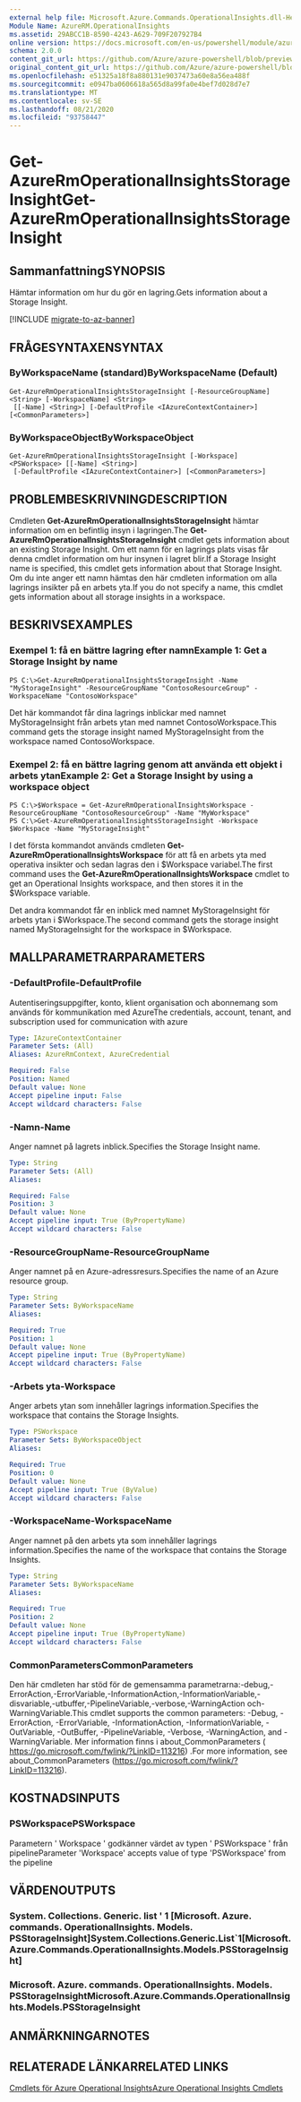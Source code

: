 ```yaml
---
external help file: Microsoft.Azure.Commands.OperationalInsights.dll-Help.xml
Module Name: AzureRM.OperationalInsights
ms.assetid: 29ABCC1B-8590-4243-A629-709F207927B4
online version: https://docs.microsoft.com/en-us/powershell/module/azurerm.operationalinsights/get-azurermoperationalinsightsstorageinsight
schema: 2.0.0
content_git_url: https://github.com/Azure/azure-powershell/blob/preview/src/ResourceManager/OperationalInsights/Commands.OperationalInsights/help/Get-AzureRmOperationalInsightsStorageInsight.md
original_content_git_url: https://github.com/Azure/azure-powershell/blob/preview/src/ResourceManager/OperationalInsights/Commands.OperationalInsights/help/Get-AzureRmOperationalInsightsStorageInsight.md
ms.openlocfilehash: e51325a18f8a880131e9037473a60e8a56ea488f
ms.sourcegitcommit: e0947ba0606618a565d8a99fa0e4bef7d028d7e7
ms.translationtype: MT
ms.contentlocale: sv-SE
ms.lasthandoff: 08/21/2020
ms.locfileid: "93758447"
---
```

# <span data-ttu-id="d26cb-101">Get-AzureRmOperationalInsightsStorageInsight</span><span class="sxs-lookup"><span data-stu-id="d26cb-101">Get-AzureRmOperationalInsightsStorageInsight</span></span>

## <span data-ttu-id="d26cb-102">Sammanfattning</span><span class="sxs-lookup"><span data-stu-id="d26cb-102">SYNOPSIS</span></span>
<span data-ttu-id="d26cb-103">Hämtar information om hur du gör en lagring.</span><span class="sxs-lookup"><span data-stu-id="d26cb-103">Gets information about a Storage Insight.</span></span>

[!INCLUDE [migrate-to-az-banner](../../includes/migrate-to-az-banner.md)]

## <span data-ttu-id="d26cb-104">FRÅGESYNTAXEN</span><span class="sxs-lookup"><span data-stu-id="d26cb-104">SYNTAX</span></span>

### <span data-ttu-id="d26cb-105">ByWorkspaceName (standard)</span><span class="sxs-lookup"><span data-stu-id="d26cb-105">ByWorkspaceName (Default)</span></span>
```
Get-AzureRmOperationalInsightsStorageInsight [-ResourceGroupName] <String> [-WorkspaceName] <String>
 [[-Name] <String>] [-DefaultProfile <IAzureContextContainer>] [<CommonParameters>]
```

### <span data-ttu-id="d26cb-106">ByWorkspaceObject</span><span class="sxs-lookup"><span data-stu-id="d26cb-106">ByWorkspaceObject</span></span>
```
Get-AzureRmOperationalInsightsStorageInsight [-Workspace] <PSWorkspace> [[-Name] <String>]
 [-DefaultProfile <IAzureContextContainer>] [<CommonParameters>]
```

## <span data-ttu-id="d26cb-107">PROBLEMBESKRIVNING</span><span class="sxs-lookup"><span data-stu-id="d26cb-107">DESCRIPTION</span></span>
<span data-ttu-id="d26cb-108">Cmdleten **Get-AzureRmOperationalInsightsStorageInsight** hämtar information om en befintlig insyn i lagringen.</span><span class="sxs-lookup"><span data-stu-id="d26cb-108">The **Get-AzureRmOperationalInsightsStorageInsight** cmdlet gets information about an existing Storage Insight.</span></span>
<span data-ttu-id="d26cb-109">Om ett namn för en lagrings plats visas får denna cmdlet information om hur insynen i lagret blir.</span><span class="sxs-lookup"><span data-stu-id="d26cb-109">If a Storage Insight name is specified, this cmdlet gets information about that Storage Insight.</span></span>
<span data-ttu-id="d26cb-110">Om du inte anger ett namn hämtas den här cmdleten information om alla lagrings insikter på en arbets yta.</span><span class="sxs-lookup"><span data-stu-id="d26cb-110">If you do not specify a name, this cmdlet gets information about all storage insights in a workspace.</span></span>

## <span data-ttu-id="d26cb-111">BESKRIVS</span><span class="sxs-lookup"><span data-stu-id="d26cb-111">EXAMPLES</span></span>

### <span data-ttu-id="d26cb-112">Exempel 1: få en bättre lagring efter namn</span><span class="sxs-lookup"><span data-stu-id="d26cb-112">Example 1: Get a Storage Insight by name</span></span>
```
PS C:\>Get-AzureRmOperationalInsightsStorageInsight -Name "MyStorageInsight" -ResourceGroupName "ContosoResourceGroup" -WorkspaceName "ContosoWorkspace"
```

<span data-ttu-id="d26cb-113">Det här kommandot får dina lagrings inblickar med namnet MyStorageInsight från arbets ytan med namnet ContosoWorkspace.</span><span class="sxs-lookup"><span data-stu-id="d26cb-113">This command gets the storage insight named MyStorageInsight from the workspace named ContosoWorkspace.</span></span>

### <span data-ttu-id="d26cb-114">Exempel 2: få en bättre lagring genom att använda ett objekt i arbets ytan</span><span class="sxs-lookup"><span data-stu-id="d26cb-114">Example 2: Get a Storage Insight by using a workspace object</span></span>
```
PS C:\>$Workspace = Get-AzureRmOperationalInsightsWorkspace -ResourceGroupName "ContosoResourceGroup" -Name "MyWorkspace"
PS C:\>Get-AzureRmOperationalInsightsStorageInsight -Workspace $Workspace -Name "MyStorageInsight"
```

<span data-ttu-id="d26cb-115">I det första kommandot används cmdleten **Get-AzureRmOperationalInsightsWorkspace** för att få en arbets yta med operativa insikter och sedan lagras den i $Workspace variabel.</span><span class="sxs-lookup"><span data-stu-id="d26cb-115">The first command uses the **Get-AzureRmOperationalInsightsWorkspace** cmdlet to get an Operational Insights workspace, and then stores it in the $Workspace variable.</span></span>

<span data-ttu-id="d26cb-116">Det andra kommandot får en inblick med namnet MyStorageInsight för arbets ytan i $Workspace.</span><span class="sxs-lookup"><span data-stu-id="d26cb-116">The second command gets the storage insight named MyStorageInsight for the workspace in $Workspace.</span></span>

## <span data-ttu-id="d26cb-117">MALLPARAMETRAR</span><span class="sxs-lookup"><span data-stu-id="d26cb-117">PARAMETERS</span></span>

### <span data-ttu-id="d26cb-118">-DefaultProfile</span><span class="sxs-lookup"><span data-stu-id="d26cb-118">-DefaultProfile</span></span>
<span data-ttu-id="d26cb-119">Autentiseringsuppgifter, konto, klient organisation och abonnemang som används för kommunikation med Azure</span><span class="sxs-lookup"><span data-stu-id="d26cb-119">The credentials, account, tenant, and subscription used for communication with azure</span></span>

```yaml
Type: IAzureContextContainer
Parameter Sets: (All)
Aliases: AzureRmContext, AzureCredential

Required: False
Position: Named
Default value: None
Accept pipeline input: False
Accept wildcard characters: False
```

### <span data-ttu-id="d26cb-120">-Namn</span><span class="sxs-lookup"><span data-stu-id="d26cb-120">-Name</span></span>
<span data-ttu-id="d26cb-121">Anger namnet på lagrets inblick.</span><span class="sxs-lookup"><span data-stu-id="d26cb-121">Specifies the Storage Insight name.</span></span>

```yaml
Type: String
Parameter Sets: (All)
Aliases: 

Required: False
Position: 3
Default value: None
Accept pipeline input: True (ByPropertyName)
Accept wildcard characters: False
```

### <span data-ttu-id="d26cb-122">-ResourceGroupName</span><span class="sxs-lookup"><span data-stu-id="d26cb-122">-ResourceGroupName</span></span>
<span data-ttu-id="d26cb-123">Anger namnet på en Azure-adressresurs.</span><span class="sxs-lookup"><span data-stu-id="d26cb-123">Specifies the name of an Azure resource group.</span></span>

```yaml
Type: String
Parameter Sets: ByWorkspaceName
Aliases: 

Required: True
Position: 1
Default value: None
Accept pipeline input: True (ByPropertyName)
Accept wildcard characters: False
```

### <span data-ttu-id="d26cb-124">-Arbets yta</span><span class="sxs-lookup"><span data-stu-id="d26cb-124">-Workspace</span></span>
<span data-ttu-id="d26cb-125">Anger arbets ytan som innehåller lagrings information.</span><span class="sxs-lookup"><span data-stu-id="d26cb-125">Specifies the workspace that contains the Storage Insights.</span></span>

```yaml
Type: PSWorkspace
Parameter Sets: ByWorkspaceObject
Aliases: 

Required: True
Position: 0
Default value: None
Accept pipeline input: True (ByValue)
Accept wildcard characters: False
```

### <span data-ttu-id="d26cb-126">-WorkspaceName</span><span class="sxs-lookup"><span data-stu-id="d26cb-126">-WorkspaceName</span></span>
<span data-ttu-id="d26cb-127">Anger namnet på den arbets yta som innehåller lagrings information.</span><span class="sxs-lookup"><span data-stu-id="d26cb-127">Specifies the name of the workspace that contains the Storage Insights.</span></span>

```yaml
Type: String
Parameter Sets: ByWorkspaceName
Aliases: 

Required: True
Position: 2
Default value: None
Accept pipeline input: True (ByPropertyName)
Accept wildcard characters: False
```

### <span data-ttu-id="d26cb-128">CommonParameters</span><span class="sxs-lookup"><span data-stu-id="d26cb-128">CommonParameters</span></span>
<span data-ttu-id="d26cb-129">Den här cmdleten har stöd för de gemensamma parametrarna:-debug,-ErrorAction,-ErrorVariable,-InformationAction,-InformationVariable,-disvariable,-utbuffer,-PipelineVariable,-verbose,-WarningAction och-WarningVariable.</span><span class="sxs-lookup"><span data-stu-id="d26cb-129">This cmdlet supports the common parameters: -Debug, -ErrorAction, -ErrorVariable, -InformationAction, -InformationVariable, -OutVariable, -OutBuffer, -PipelineVariable, -Verbose, -WarningAction, and -WarningVariable.</span></span> <span data-ttu-id="d26cb-130">Mer information finns i about_CommonParameters ( https://go.microsoft.com/fwlink/?LinkID=113216) .</span><span class="sxs-lookup"><span data-stu-id="d26cb-130">For more information, see about_CommonParameters (https://go.microsoft.com/fwlink/?LinkID=113216).</span></span>

## <span data-ttu-id="d26cb-131">KOSTNADS</span><span class="sxs-lookup"><span data-stu-id="d26cb-131">INPUTS</span></span>

### <span data-ttu-id="d26cb-132">PSWorkspace</span><span class="sxs-lookup"><span data-stu-id="d26cb-132">PSWorkspace</span></span>
<span data-ttu-id="d26cb-133">Parametern ' Workspace ' godkänner värdet av typen ' PSWorkspace ' från pipeline</span><span class="sxs-lookup"><span data-stu-id="d26cb-133">Parameter 'Workspace' accepts value of type 'PSWorkspace' from the pipeline</span></span>

## <span data-ttu-id="d26cb-134">VÄRDEN</span><span class="sxs-lookup"><span data-stu-id="d26cb-134">OUTPUTS</span></span>

### <span data-ttu-id="d26cb-135">System. Collections. Generic. list ' 1 [Microsoft. Azure. commands. OperationalInsights. Models. PSStorageInsight]</span><span class="sxs-lookup"><span data-stu-id="d26cb-135">System.Collections.Generic.List\`1[Microsoft.Azure.Commands.OperationalInsights.Models.PSStorageInsight]</span></span>

### <span data-ttu-id="d26cb-136">Microsoft. Azure. commands. OperationalInsights. Models. PSStorageInsight</span><span class="sxs-lookup"><span data-stu-id="d26cb-136">Microsoft.Azure.Commands.OperationalInsights.Models.PSStorageInsight</span></span>

## <span data-ttu-id="d26cb-137">ANMÄRKNINGAR</span><span class="sxs-lookup"><span data-stu-id="d26cb-137">NOTES</span></span>

## <span data-ttu-id="d26cb-138">RELATERADE LÄNKAR</span><span class="sxs-lookup"><span data-stu-id="d26cb-138">RELATED LINKS</span></span>

[<span data-ttu-id="d26cb-139">Cmdlets för Azure Operational Insights</span><span class="sxs-lookup"><span data-stu-id="d26cb-139">Azure Operational Insights Cmdlets</span></span>](./AzureRM.OperationalInsights.md)


